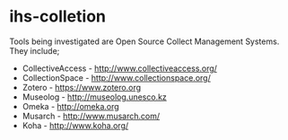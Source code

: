 # ihs-colletion

Tools being investigated are Open Source Collect Management Systems. They include;

* CollectiveAccess - http://www.collectiveaccess.org/
* CollectionSpace - http://www.collectionspace.org/
* Zotero - https://www.zotero.org
* Museolog - http://museolog.unesco.kz
* Omeka - http://omeka.org
* Musarch - http://www.musarch.com/
* Koha - http://www.koha.org/

